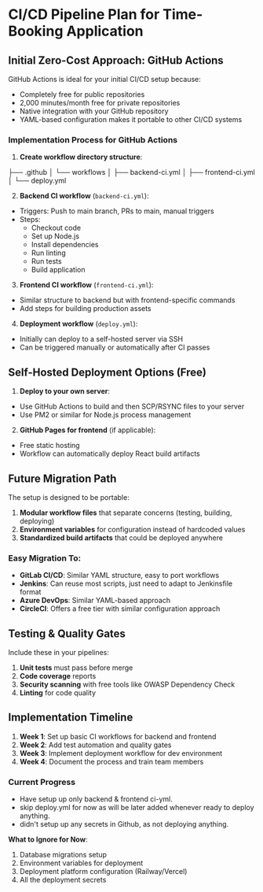 # CI/CD Pipeline Plan for Time-Booking Application

## Initial Zero-Cost Approach: GitHub Actions

GitHub Actions is ideal for your initial CI/CD setup because:
- Completely free for public repositories
- 2,000 minutes/month free for private repositories
- Native integration with your GitHub repository
- YAML-based configuration makes it portable to other CI/CD systems

### Implementation Process for GitHub Actions

1. **Create workflow directory structure**:

├── .github 
│   └── workflows 
│       ├── backend-ci.yml 
│       ├── frontend-ci.yml 
│       └── deploy.yml

2. **Backend CI workflow** (`backend-ci.yml`):
- Triggers: Push to main branch, PRs to main, manual triggers
- Steps:
  - Checkout code
  - Set up Node.js
  - Install dependencies
  - Run linting
  - Run tests
  - Build application

3. **Frontend CI workflow** (`frontend-ci.yml`):
- Similar structure to backend but with frontend-specific commands
- Add steps for building production assets

4. **Deployment workflow** (`deploy.yml`):
- Initially can deploy to a self-hosted server via SSH
- Can be triggered manually or automatically after CI passes

## Self-Hosted Deployment Options (Free)

1. **Deploy to your own server**:
- Use GitHub Actions to build and then SCP/RSYNC files to your server
- Use PM2 or similar for Node.js process management

2. **GitHub Pages for frontend** (if applicable):
- Free static hosting
- Workflow can automatically deploy React build artifacts

## Future Migration Path

The setup is designed to be portable:

1. **Modular workflow files** that separate concerns (testing, building, deploying)
2. **Environment variables** for configuration instead of hardcoded values
3. **Standardized build artifacts** that could be deployed anywhere

### Easy Migration To:

- **GitLab CI/CD**: Similar YAML structure, easy to port workflows
- **Jenkins**: Can reuse most scripts, just need to adapt to Jenkinsfile format
- **Azure DevOps**: Similar YAML-based approach
- **CircleCI**: Offers a free tier with similar configuration approach

## Testing & Quality Gates

Include these in your pipelines:

1. **Unit tests** must pass before merge
2. **Code coverage** reports
3. **Security scanning** with free tools like OWASP Dependency Check
4. **Linting** for code quality

## Implementation Timeline

1. **Week 1**: Set up basic CI workflows for backend and frontend
2. **Week 2**: Add test automation and quality gates
3. **Week 3**: Implement deployment workflow for dev environment
4. **Week 4**: Document the process and train team members

### Current Progress 

- Have setup up only backend & frontend ci-yml.
- skip deploy.yml for now as will be later added whenever ready to deploy anything.  
- didn't setup up any secrets in Github, as not deploying anything. 

**What to Ignore for Now**:
1. Database migrations setup
2. Environment variables for deployment
3. Deployment platform configuration (Railway/Vercel)
3. All the deployment secrets